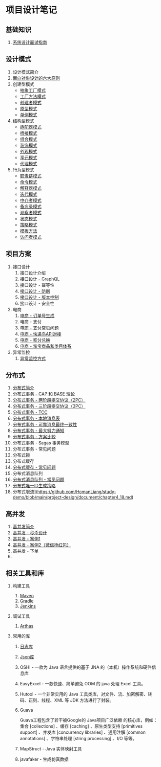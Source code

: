# 项目设计笔记

## 基础知识

1. [系统设计面试指南](https://github.com/HomanLiang/study-demo/blob/main/project-design/document/chapter1_01.md)

## 设计模式

1. 设计模式简介
2. [面向对象设计的六大原则](https://github.com/HomanLiang/study-demo/blob/main/project-design/document/chapter2_02.md)
3. 创建型模式
   - [抽象工厂模式](https://github.com/HomanLiang/study-demo/blob/main/project-design/document/chapter2_03_01.md)
   - [工厂方法模式](https://github.com/HomanLiang/study-demo/blob/main/project-design/document/chapter2_03_02.md)
   - [创建者模式](https://github.com/HomanLiang/study-demo/blob/main/project-design/document/chapter2_03_03.md)
   - [原型模式](https://github.com/HomanLiang/study-demo/blob/main/project-design/document/chapter2_03_04.md)
   - [单例模式](https://github.com/HomanLiang/study-demo/blob/main/project-design/document/chapter2_03_05.md)
4. 结构型模式
   - [适配器模式](https://github.com/HomanLiang/study-demo/blob/main/project-design/document/chapter2_04_01.md)
   - [桥接模式](https://github.com/HomanLiang/study-demo/blob/main/project-design/document/chapter2_04_02.md)
   - [组合模式](https://github.com/HomanLiang/study-demo/blob/main/project-design/document/chapter2_04_03.md)
   - [装饰模式](https://github.com/HomanLiang/study-demo/blob/main/project-design/document/chapter2_04_04.md)
   - [外观模式](https://github.com/HomanLiang/study-demo/blob/main/project-design/document/chapter2_04_05.md)
   - [享元模式](https://github.com/HomanLiang/study-demo/blob/main/project-design/document/chapter2_04_06.md)
   - [代理模式](https://github.com/HomanLiang/study-demo/blob/main/project-design/document/chapter2_04_07.md)
5. 行为型模式
   - [职责链模式](https://github.com/HomanLiang/study-demo/blob/main/project-design/document/chapter2_05_01.md)
   - [命令模式](https://github.com/HomanLiang/study-demo/blob/main/project-design/document/chapter2_05_02.md)
   - [解释器模式](https://github.com/HomanLiang/study-demo/blob/main/project-design/document/chapter2_05_03.md)
   - [迭代模式](https://github.com/HomanLiang/study-demo/blob/main/project-design/document/chapter2_05_04.md)
   - [中介者模式](https://github.com/HomanLiang/study-demo/blob/main/project-design/document/chapter2_05_05.md)
   - [备忘录模式](https://github.com/HomanLiang/study-demo/blob/main/project-design/document/chapter2_05_06.md)
   - [观察者模式](https://github.com/HomanLiang/study-demo/blob/main/project-design/document/chapter2_05_07.md)
   - [状态模式](https://github.com/HomanLiang/study-demo/blob/main/project-design/document/chapter2_05_08.md)
   - [策略模式](https://github.com/HomanLiang/study-demo/blob/main/project-design/document/chapter2_05_09.md)
   - [模板方法](https://github.com/HomanLiang/study-demo/blob/main/project-design/document/chapter2_05_10.md)
   - [访问者模式](https://github.com/HomanLiang/study-demo/blob/main/project-design/document/chapter2_05_11.md)

## 项目方案

1. 接口设计
   1. 接口设计介绍
   2. [接口设计 - GraphQL](https://github.com/HomanLiang/study-demo/blob/main/project-design/document/chapter3_01_02.md)
   3. 接口设计 - 幂等性
   4. [接口设计 - 防刷](https://github.com/HomanLiang/study-demo/blob/main/project-design/document/chapter3_01_04.md)
   5. [接口设计 - 版本控制](https://github.com/HomanLiang/study-demo/blob/main/project-design/document/chapter3_01_05.md)
   6. 接口设计 - 安全性
4. 电商
   1. [电商 - 订单号生成](https://github.com/HomanLiang/study-demo/blob/main/project-design/document/chapter3_02_01.md)
   3. 电商 - 支付
   3. [电商 - 支付常见问题](https://github.com/HomanLiang/study-demo/blob/main/project-design/document/chapter3_02_03.md)
   4. [电商 - 快递鸟API对接](https://github.com/HomanLiang/study-demo/blob/main/project-design/document/chapter3_02_04.md)
   5. [电商 - 积分兑换](https://github.com/HomanLiang/study-demo/blob/main/project-design/document/chapter3_02_05.md)
   6. [电商 - 淘宝商品和类目体系](https://github.com/HomanLiang/study-demo/blob/main/project-design/document/chapter3_02_06.md)
5. 异常监控
   1. [异常监控方式](https://github.com/HomanLiang/study-demo/blob/main/project-design/document/chapter3_03_01.md)

## 分布式

1. [分布式简介](https://github.com/HomanLiang/study-demo/blob/main/project-design/document/chapter4_01.md)
2. [分布式事务 - CAP 和 BASE 理论](https://github.com/HomanLiang/study-demo/blob/main/project-design/document/chapter4_02.md)
3. [分布式事务 - 两阶段提交协议（2PC）](https://github.com/HomanLiang/study-demo/blob/main/project-design/document/chapter4_03.md)
4. [分布式事务 - 三阶段提交协议（3PC）](https://github.com/HomanLiang/study-demo/blob/main/project-design/document/chapter4_04.md)
5. [分布式事务 -  TCC](https://github.com/HomanLiang/study-demo/blob/main/project-design/document/chapter4_05.md)
6. [分布式事务 - 本地消息表](https://github.com/HomanLiang/study-demo/blob/main/project-design/document/chapter4_06.md)
7. [分布式事务 - 可靠消息最终一致性](https://github.com/HomanLiang/study-demo/blob/main/project-design/document/chapter4_07.md)
8. [分布式事务 - 最大努力通知](https://github.com/HomanLiang/study-demo/blob/main/project-design/document/chapter4_08.md)
9. [分布式事务 - 方案比较](https://github.com/HomanLiang/study-demo/blob/main/project-design/document/chapter4_09.md)
10. 分布式事务 - Sagas 事务模型
11. 分布式事务 - 常见问题
12. 分布式锁
13. 分布式缓存
14. [分布式缓存 - 常见问题](https://github.com/HomanLiang/study-demo/blob/main/project-design/document/chapter4_14.md)
15. 分布式消息队列
16. [分布式消息队列 - 常见问题](https://github.com/HomanLiang/study-demo/blob/main/project-design/document/chapter4_16.md)
17. [分布式唯一ID生成策略](https://github.com/HomanLiang/study-demo/blob/main/project-design/document/chapter4_17.md)
18. 分布式限流](https://github.com/HomanLiang/study-demo/blob/main/project-design/document/chapter4_18.md)



## 高并发

1. [高并发简介](https://github.com/HomanLiang/study-demo/blob/main/project-design/document/chapter5_01.md)
2. [高并发 - 秒杀设计](https://github.com/HomanLiang/study-demo/blob/main/project-design/document/chapter5_02.md)
3. [高并发 - 案例1](https://github.com/HomanLiang/study-demo/blob/main/project-design/document/chapter5_03.md)
4. [高并发 - 案例2（微信抢红包）](https://github.com/HomanLiang/study-demo/blob/main/project-design/document/chapter5_04.md)
5. 高并发 - 下单
6. 



## 相关工具和库

1. 构建工具

   1. [Maven](https://github.com/HomanLiang/study-demo/blob/main/project-design/document/chapter6_01_01.md)
   2. [Gradle](https://github.com/HomanLiang/study-demo/blob/main/project-design/document/chapter6_01_02.md)
   3. [Jenkins](https://github.com/HomanLiang/study-demo/blob/main/project-design/document/chapter6_01_03.md)

2. 调试工具

   1. [Arthas](https://github.com/HomanLiang/study-demo/blob/main/project-design/document/chapter6_02_01.md)

3. 常用的库

   1. [日志库](https://github.com/HomanLiang/study-demo/blob/main/project-design/document/chapter6_03_01.md)

   2. [Json库](https://github.com/HomanLiang/study-demo/blob/main/project-design/document/chapter6_03_01.md)

   3. OSHI - 一款为 Java 语言提供的基于 JNA 的（本机）操作系统和硬件信息库

   4. EasyExcel - 一款快速、简单避免 OOM 的 java 处理 Excel 工具。

   5. Hutool -  一个非常实用的 Java 工具类库，对文件、流、加密解密、转码、正则、线程、XML 等 JDK 方法进行了封装。

   6. Guava

      Guava工程包含了若干被Google的 Java项目广泛依赖 的核心库，例如：集合 [collections] 、缓存 [caching] 、原生类型支持 [primitives support] 、并发库 [concurrency libraries] 、通用注解 [common annotations] 、字符串处理 [string processing] 、I/O 等等。

   7. MapStruct - Java 实体映射工具
   
   8. javafaker - 生成仿真数据

